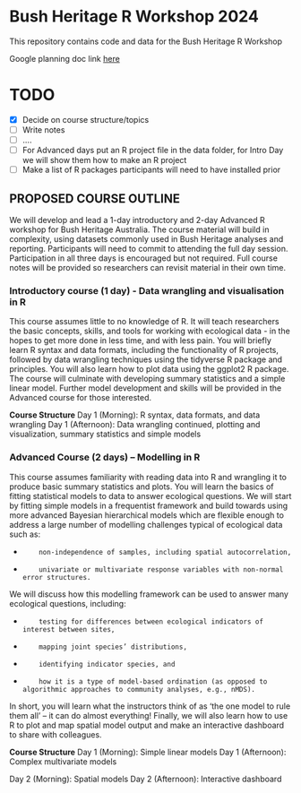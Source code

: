 # Bush Heritage R Workshop 2024

This repository contains code and data for the Bush Heritage R Workshop

Google planning doc link [here](https://docs.google.com/document/d/1NH1JeWwIhgxLvKuUsRo7m14TJN-8Cb_egNLULsDWwFY/edit?usp=sharing)

# TODO

- [X] Decide on course structure/topics
- [ ] Write notes
- [ ] ....
- [ ] For Advanced days put an R project file in the data folder, for Intro Day we will show them how to make an R project
- [ ] Make a list of R packages participants will need to have installed prior

## PROPOSED COURSE OUTLINE 
 
We will develop and lead a 1-day introductory and 2-day Advanced R workshop for Bush Heritage Australia. The course material will build in complexity, using datasets commonly used in Bush Heritage analyses and reporting. Participants will need to commit to attending the full day session. Participation in all three days is encouraged but not required. Full course notes will be provided so researchers can revisit material in their own time.
 
### Introductory course (1 day) - Data wrangling and visualisation in R
 
This course assumes little to no knowledge of R. It will teach researchers the basic concepts, skills, and tools for working with ecological data - in the hopes to get more done in less time, and with less pain. You will briefly learn R syntax and data formats, including the functionality of R projects, followed by data wrangling techniques using the tidyverse R package and principles. You will also learn how to plot data using the ggplot2 R package. The course will culminate with developing summary statistics and a simple linear model. Further model development and skills will be provided in the Advanced course for those interested.
 
**Course Structure**
Day 1 (Morning): R syntax, data formats, and data wrangling
Day 1 (Afternoon): Data wrangling continued, plotting and visualization, summary statistics and simple models
 
### Advanced Course (2 days) – Modelling in R
 
This course assumes familiarity with reading data into R and wrangling it to produce basic summary statistics and plots. You will learn the basics of fitting statistical models to data to answer ecological questions. We will start by fitting simple models in a frequentist framework and build towards using more advanced Bayesian hierarchical models which are flexible enough to address a large number of modelling challenges typical of ecological data such as:
-         non-independence of samples, including spatial autocorrelation,
-         univariate or multivariate response variables with non-normal error structures.
 
We will discuss how this modelling framework can be used to answer many ecological questions, including:
-         testing for differences between ecological indicators of interest between sites,
-         mapping joint species’ distributions,
-         identifying indicator species, and
-         how it is a type of model-based ordination (as opposed to algorithmic approaches to community analyses, e.g., nMDS).
 
In short, you will learn what the instructors think of as ‘the one model to rule them all’ – it can do almost everything! Finally, we will also learn how to use R to plot and map spatial model output and make an interactive dashboard to share with colleagues.
 
**Course Structure**
Day 1 (Morning): Simple linear models
Day 1 (Afternoon): Complex multivariate models
 
Day 2 (Morning): Spatial models
Day 2 (Afternoon): Interactive dashboard
 

